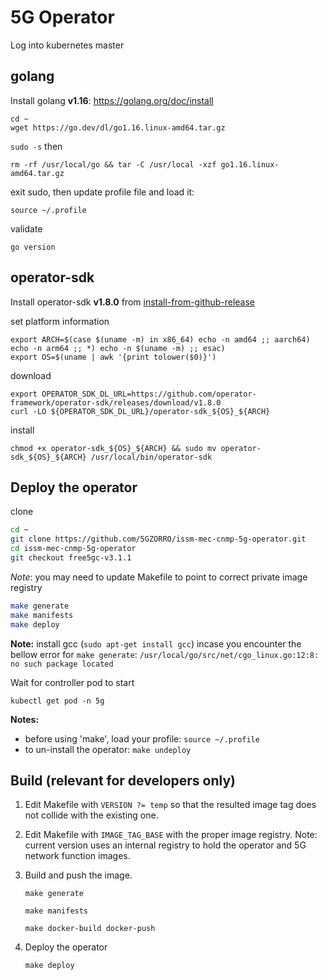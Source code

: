 # 5G Operator

Log into kubernetes master

## golang

Install golang **v1.16**: https://golang.org/doc/install

```
cd ~
wget https://go.dev/dl/go1.16.linux-amd64.tar.gz
```

`sudo -s` then

```
rm -rf /usr/local/go && tar -C /usr/local -xzf go1.16.linux-amd64.tar.gz
```

exit sudo, then update profile file and load it:

```
source ~/.profile
```

validate

```
go version
```

## operator-sdk

Install operator-sdk **v1.8.0** from [install-from-github-release](https://sdk.operatorframework.io/docs/installation/#install-from-github-release)

set platform information

```
export ARCH=$(case $(uname -m) in x86_64) echo -n amd64 ;; aarch64) echo -n arm64 ;; *) echo -n $(uname -m) ;; esac)
export OS=$(uname | awk '{print tolower($0)}')
```

download

```
export OPERATOR_SDK_DL_URL=https://github.com/operator-framework/operator-sdk/releases/download/v1.8.0
curl -LO ${OPERATOR_SDK_DL_URL}/operator-sdk_${OS}_${ARCH}
```

install

```
chmod +x operator-sdk_${OS}_${ARCH} && sudo mv operator-sdk_${OS}_${ARCH} /usr/local/bin/operator-sdk
```

## Deploy the operator

clone

```bash
cd ~
git clone https://github.com/5GZORRO/issm-mec-cnmp-5g-operator.git
cd issm-mec-cnmp-5g-operator
git checkout free5gc-v3.1.1
```

*Note*: you may need to update Makefile to point to correct private image registry

```bash
make generate
make manifests
make deploy
```

**Note:** install gcc (`sudo apt-get install gcc`) incase you encounter the bellow error for `make generate`: `/usr/local/go/src/net/cgo_linux.go:12:8: no such package located`

Wait for controller pod to start

```
kubectl get pod -n 5g
```

**Notes:** 

* before using 'make', load your profile: `source ~/.profile`
* to un-install the operator: `make undeploy`

## Build (**relevant for developers only**)

1. Edit Makefile with `VERSION ?= temp` so that the resulted image tag does not collide with the existing one.

1. Edit Makefile with `IMAGE_TAG_BASE` with the proper image registry. Note: current version uses an internal registry to hold the operator and 5G network function images.

1. Build and push the image.

    ```
    make generate
    ```
    
    ```
    make manifests
    ```
    
    ```
    make docker-build docker-push
    ```

1. Deploy the operator

   ```
   make deploy
   ```
